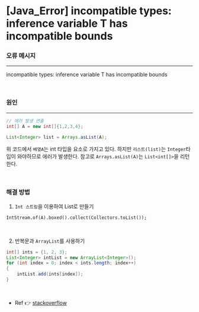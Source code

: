 # [Java_Error] incompatible types: inference variable T has incompatible bounds


### 오류 메시지
---

incompatible types: inference variable T has incompatible bounds

<br>

### 원인

---
```java
// 에러 발생 연출
int[] A = new int[]{1,2,3,4};

List<Integer> list = Arrays.asList(A);
```
위 코드에서 `베열A`는 int 타입을 요소로 가지고 있다. 하지만 `리스트(list)`는 `Integer`타입이 와야하므로 에러가 발생한다. 참고로 `Arrays.asList(A)`는 `List<int[]>`을 리턴한다.



<br>

### 해결 방법

1. `Int 스트림`을 이용하여 List로 만들기

`IntStream.of(A).boxed().collect(Collectors.toList());`

<br>

2. 반복문과 `ArrayList`를 사용하기

```java
int[] ints = {1, 2, 3};
List<Integer> intList = new ArrayList<Integer>();
for (int index = 0; index < ints.length; index++)
{
    intList.add(ints[index]);
}
```

<br>

- Ref 👉 [stackoverflow](https://stackoverflow.com/questions/27522741/incompatible-types-inference-variable-t-has-incompatible-bounds)
